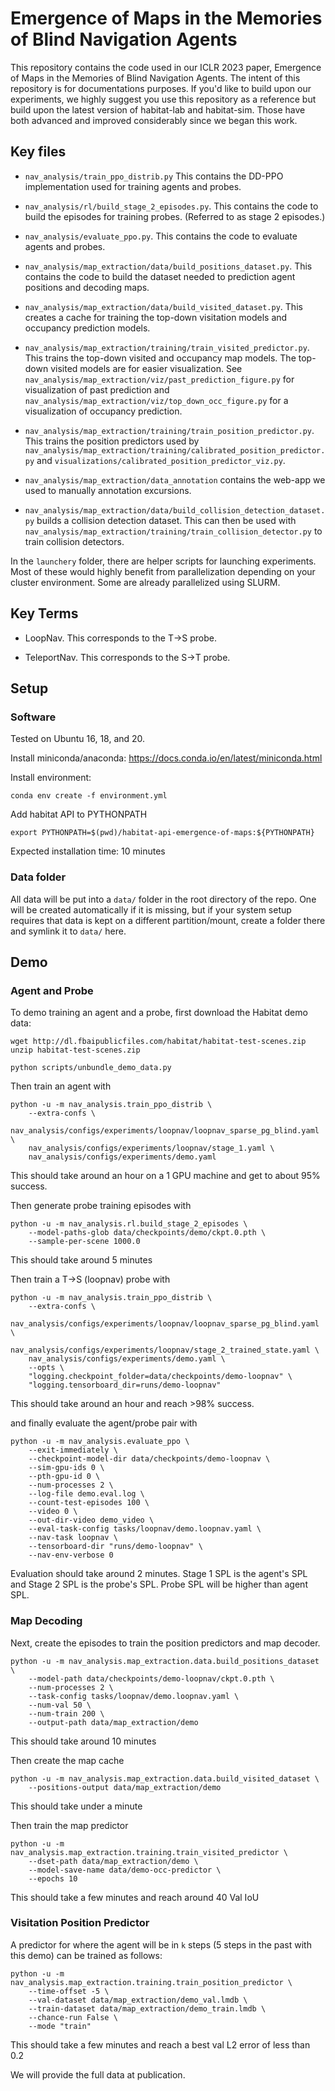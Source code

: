# Emergence of Maps in the Memories of Blind Navigation Agents

This repository contains the code used in our ICLR 2023 paper, Emergence of Maps in the Memories of Blind Navigation Agents.
The intent of this repository is for documentations purposes. If you'd like to build upon our experiments, we highly suggest
you use this repository as a reference but build upon the latest version of habitat-lab and habitat-sim. Those have both advanced and improved
considerably since we began this work.


## Key files

* `nav_analysis/train_ppo_distrib.py` This contains the DD-PPO implementation used for training agents and probes.

* `nav_analysis/rl/build_stage_2_episodes.py`. This contains the code to build the episodes for training probes. (Referred to as stage 2 episodes.)

* `nav_analysis/evaluate_ppo.py`. This contains the code to evaluate agents and probes.

* `nav_analysis/map_extraction/data/build_positions_dataset.py`. This contains the code to build the dataset needed to prediction agent positions and decoding maps.

* `nav_analysis/map_extraction/data/build_visited_dataset.py`. This creates a cache for training the top-down visitation models and occupancy prediction models.

* `nav_analysis/map_extraction/training/train_visited_predictor.py`. This trains the top-down visited and occupancy map models. The top-down visited models are for easier visualization. See `nav_analysis/map_extraction/viz/past_prediction_figure.py` for visualization of past prediction and `nav_analysis/map_extraction/viz/top_down_occ_figure.py` for a visualization of occupancy prediction.

* `nav_analysis/map_extraction/training/train_position_predictor.py`. This trains the position predictors used by `nav_analysis/map_extraction/training/calibrated_position_predictor.py` and `visualizations/calibrated_position_predictor_viz.py`.

* `nav_analysis/map_extraction/data_annotation` contains the web-app we used to manually annotation excursions.

* `nav_analysis/map_extraction/data/build_collision_detection_dataset.py` builds a collision detection dataset. This can then be used with `nav_analysis/map_extraction/training/train_collision_detector.py` to train collision detectors.

In the `launchery` folder, there are helper scripts for launching experiments. Most of these would highly benefit from parallelization depending on your cluster environment. Some are already parallelized using SLURM.

## Key Terms

* LoopNav. This corresponds to the T->S probe.

* TeleportNav. This corresponds to the S->T probe.

## Setup

### Software

Tested on Ubuntu 16, 18, and 20.

Install miniconda/anaconda: https://docs.conda.io/en/latest/miniconda.html


Install environment: 

```
conda env create -f environment.yml
```


Add habitat API to PYTHONPATH

```
export PYTHONPATH=$(pwd)/habitat-api-emergence-of-maps:${PYTHONPATH}
```


Expected installation time: 10 minutes


### Data folder

All data will be put into a `data/` folder in the root directory of the repo.  One will be created automatically if it is missing, but if your system setup requires that data is kept on a different partition/mount, create a folder there and symlink it to `data/` here.

## Demo


### Agent and Probe

To demo training an agent and a probe, first download the Habitat demo data:

```
wget http://dl.fbaipublicfiles.com/habitat/habitat-test-scenes.zip
unzip habitat-test-scenes.zip

python scripts/unbundle_demo_data.py
```

Then train an agent with

```
python -u -m nav_analysis.train_ppo_distrib \
    --extra-confs \
    nav_analysis/configs/experiments/loopnav/loopnav_sparse_pg_blind.yaml \
    nav_analysis/configs/experiments/loopnav/stage_1.yaml \
    nav_analysis/configs/experiments/demo.yaml
```

This should take around an hour on a 1 GPU machine and get to about 95% success.

Then generate probe training episodes with
```
python -u -m nav_analysis.rl.build_stage_2_episodes \
    --model-paths-glob data/checkpoints/demo/ckpt.0.pth \
    --sample-per-scene 1000.0
```
This should take around 5 minutes

Then train a T->S (loopnav) probe with
```
python -u -m nav_analysis.train_ppo_distrib \
    --extra-confs \
    nav_analysis/configs/experiments/loopnav/loopnav_sparse_pg_blind.yaml \
    nav_analysis/configs/experiments/loopnav/stage_2_trained_state.yaml \
    nav_analysis/configs/experiments/demo.yaml \
    --opts \
    "logging.checkpoint_folder=data/checkpoints/demo-loopnav" \
    "logging.tensorboard_dir=runs/demo-loopnav"
```
This should take around an hour and reach >98% success.

and finally evaluate the agent/probe pair with
```
python -u -m nav_analysis.evaluate_ppo \
    --exit-immediately \
    --checkpoint-model-dir data/checkpoints/demo-loopnav \
    --sim-gpu-ids 0 \
    --pth-gpu-id 0 \
    --num-processes 2 \
    --log-file demo.eval.log \
    --count-test-episodes 100 \
    --video 0 \
    --out-dir-video demo_video \
    --eval-task-config tasks/loopnav/demo.loopnav.yaml \
    --nav-task loopnav \
    --tensorboard-dir "runs/demo-loopnav" \
    --nav-env-verbose 0
```

Evaluation should take around 2 minutes.  Stage 1 SPL is the agent's SPL and Stage 2 SPL is the probe's SPL.  Probe SPL will be higher than agent SPL.

### Map Decoding

Next, create the episodes to train the position predictors and map decoder.


```
python -u -m nav_analysis.map_extraction.data.build_positions_dataset \
    --model-path data/checkpoints/demo-loopnav/ckpt.0.pth \
    --num-processes 2 \
    --task-config tasks/loopnav/demo.loopnav.yaml \
    --num-val 50 \
    --num-train 200 \
    --output-path data/map_extraction/demo
```

This should take around 10 minutes


Then create the map cache

```
python -u -m nav_analysis.map_extraction.data.build_visited_dataset \
    --positions-output data/map_extraction/demo
```

This should take under a minute


Then train the map predictor
```
python -u -m nav_analysis.map_extraction.training.train_visited_predictor \
    --dset-path data/map_extraction/demo \
    --model-save-name data/demo-occ-predictor \
    --epochs 10
```

This should take a few minutes and reach around 40 Val IoU

### Visitation Position Predictor


A predictor for where the agent will be in `k` steps (5 steps in the past with this demo) can be trained as follows:

```
python -u -m nav_analysis.map_extraction.training.train_position_predictor \
    --time-offset -5 \
    --val-dataset data/map_extraction/demo_val.lmdb \
    --train-dataset data/map_extraction/demo_train.lmdb \
    --chance-run False \
    --mode "train"
```

This should take a few minutes and reach a best val L2 error of less than 0.2


We will provide the full data at publication.


